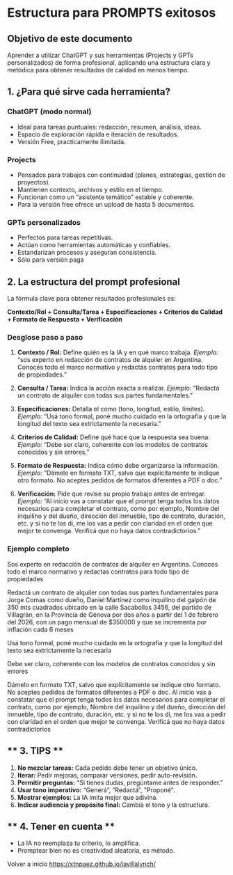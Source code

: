 # Estructura para PROMPTS exitosos

## **Objetivo de este documento**

Aprender a utilizar ChatGPT y sus herramientas (Projects y GPTs personalizados) de forma profesional, aplicando una estructura clara y metódica para obtener resultados de calidad en menos tiempo.

## **1. ¿Para qué sirve cada herramienta?**

### **ChatGPT (modo normal)**
* Ideal para tareas puntuales: redacción, resumen, análisis, ideas.
* Espacio de exploración rápida e iteración de resultados.
* Versión Free, practicamente ilimitada.

### **Projects**
* Pensados para trabajos con continuidad (planes, estrategias, gestión de proyectos).
* Mantienen contexto, archivos y estilo en el tiempo.
* Funcionan como un “asistente temático” estable y coherente.
* Para la versión free ofrece un upload de hasta 5 documentos.

### **GPTs personalizados**
* Perfectos para tareas repetitivas.
* Actúan como herramientas automáticas y confiables.
* Estandarizan procesos y aseguran consistencia.
* Sólo para versión paga

## **2. La estructura del prompt profesional**

La fórmula clave para obtener resultados profesionales es:

**Contexto/Rol + Consulta/Tarea + Especificaciones + Criterios de Calidad + Formato de Respuesta + Verificación**

### **Desglose paso a paso**

1. **Contexto / Rol:** Define quién es la IA y en qué marco trabaja.
   *Ejemplo:* “sos experto en redacción de contratos de alquiler en Argentina. Conocés todo el marco normativo y redactás contratos para todo tipo de propiedades.”

2. **Consulta / Tarea:** Indica la acción exacta a realizar.
   *Ejemplo:* “Redactá un contrato de alquiler con todas sus partes fundamentales.”

3. **Especificaciones:** Detalla el cómo (tono, longitud, estilo, límites).
   *Ejemplo:* “Usá tono formal, poné mucho cuidado en la ortografía y que la longitud del texto sea extrictamente la necesaria.”

4. **Criterios de Calidad:** Define qué hace que la respuesta sea buena.
   *Ejemplo:* “Debe ser claro, coherente con los modelos de contratos conocidos y sin errores.”

5. **Formato de Respuesta:** Indica cómo debe organizarse la información.
   *Ejemplo:* “Dámelo en formato TXT, salvo que explícitamente te indique otro formato. No aceptes pedidos de formatos diferentes a PDF o doc.”

6. **Verificación:** Pide que revise su propio trabajo antes de entregar.
   *Ejemplo:* “Al inicio vas a constatar que el prompt tenga todos los datos necesarios para completar el contrato, como por ejemplo, Nombre del inquilino y del dueño, dirección del inmueble, tipo de contrato, duración, etc. y si no te los di, me los vas a pedir con claridad en el orden que mejor te convenga. Verificá que no haya datos contradictorios.”

### **Ejemplo completo**

Sos experto en redacción de contratos de alquiler en Argentina. Conoces todo el marco normativo y redactas contratos para todo tipo de propiedades

Redactá un contrato de alquiler con todas sus partes fundamentales para Jorge Comas como dueño, Daniel Martínez como inquilino del galpón de 350 mts cuadrados ubicado en la calle Sacabollos 3456, del partido de Villagrán, en la Provincia de Génova por dos años a partir del 1 de febrero del 2026, con un pago mensual de $350000 y que se incrementa por inflación cada 6 meses 

Usá tono formal, poné mucho cuidado en la ortografía y que la longitud del texto sea extrictamente la necesaria 

Debe ser claro, coherente con los modelos de contratos conocidos y sin errores 

Dámelo en formato TXT, salvo que explícitamente se indique otro formato. No aceptes pedidos de formatos diferentes a PDF o doc. Al inicio vas a constatar que el prompt tenga todos los datos necesarios para completar el contrato, como por ejemplo, Nombre del inquilino y del dueño, dirección del inmueble, tipo de contrato, duración, etc. y si no te los di, me los vas a pedir con claridad en el orden que mejor te convenga. Verificá que no haya datos contradictorios

## ** 3. TIPS **

1. **No mezclar tareas:** Cada pedido debe tener un objetivo único.  
2. **Iterar:** Pedir mejoras, comparar versiones, pedir auto-revisión.  
3. **Permitir preguntas:** “Si tienes dudas, pregúntame antes de responder.”  
4. **Usar tono imperativo:** “Generá”, “Redactá”, "Proponé".  
5. **Mostrar ejemplos:** La IA imita mejor que adivina.  
6. **Indicar audiencia y propósito final:** Cambia el tono y la estructura.

## ** 4. Tener en cuenta **

* La IA no reemplaza tu criterio, lo amplifica.  
* Promptear bien no es creatividad aleatoria, es método.

Volver a inicio https://xtnpaez.github.io/iavillalynch/
